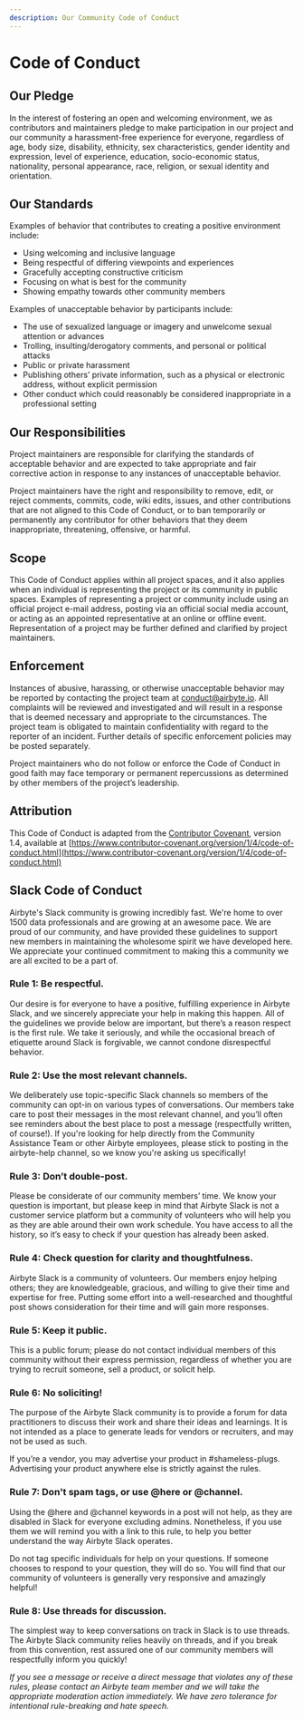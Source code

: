 ```yaml
---
description: Our Community Code of Conduct
---
```


# Code of Conduct

## Our Pledge

In the interest of fostering an open and welcoming environment, we as contributors and maintainers
pledge to make participation in our project and our community a harassment-free experience for
everyone, regardless of age, body size, disability, ethnicity, sex characteristics, gender identity
and expression, level of experience, education, socio-economic status, nationality, personal
appearance, race, religion, or sexual identity and orientation.

## Our Standards

Examples of behavior that contributes to creating a positive environment include:

- Using welcoming and inclusive language
- Being respectful of differing viewpoints and experiences
- Gracefully accepting constructive criticism
- Focusing on what is best for the community
- Showing empathy towards other community members

Examples of unacceptable behavior by participants include:

- The use of sexualized language or imagery and unwelcome sexual attention or advances
- Trolling, insulting/derogatory comments, and personal or political attacks
- Public or private harassment
- Publishing others’ private information, such as a physical or electronic address, without explicit
  permission
- Other conduct which could reasonably be considered inappropriate in a professional setting

## Our Responsibilities

Project maintainers are responsible for clarifying the standards of acceptable behavior and are
expected to take appropriate and fair corrective action in response to any instances of unacceptable
behavior.

Project maintainers have the right and responsibility to remove, edit, or reject comments, commits,
code, wiki edits, issues, and other contributions that are not aligned to this Code of Conduct, or
to ban temporarily or permanently any contributor for other behaviors that they deem inappropriate,
threatening, offensive, or harmful.

## Scope

This Code of Conduct applies within all project spaces, and it also applies when an individual is
representing the project or its community in public spaces. Examples of representing a project or
community include using an official project e-mail address, posting via an official social media
account, or acting as an appointed representative at an online or offline event. Representation of a
project may be further defined and clarified by project maintainers.

## Enforcement

Instances of abusive, harassing, or otherwise unacceptable behavior may be reported by contacting
the project team at [conduct@airbyte.io](mailto:conduct@airbyte.io). All complaints will be reviewed
and investigated and will result in a response that is deemed necessary and appropriate to the
circumstances. The project team is obligated to maintain confidentiality with regard to the reporter
of an incident. Further details of specific enforcement policies may be posted separately.

Project maintainers who do not follow or enforce the Code of Conduct in good faith may face
temporary or permanent repercussions as determined by other members of the project’s leadership.

## Attribution

This Code of Conduct is adapted from the
[Contributor Covenant](https://www.contributor-covenant.org/), version 1.4, available at
[https://www.contributor-covenant.org/version/1/4/code-of-conduct.html](https://www.contributor-covenant.org/version/1/4/code-of-conduct.html)

## Slack Code of Conduct

Airbyte's Slack community is growing incredibly fast. We're home to over 1500 data professionals and
are growing at an awesome pace. We are proud of our community, and have provided these guidelines to
support new members in maintaining the wholesome spirit we have developed here. We appreciate your
continued commitment to making this a community we are all excited to be a part of.

### Rule 1: Be respectful.

Our desire is for everyone to have a positive, fulfilling experience in Airbyte Slack, and we
sincerely appreciate your help in making this happen. All of the guidelines we provide below are
important, but there’s a reason respect is the first rule. We take it seriously, and while the
occasional breach of etiquette around Slack is forgivable, we cannot condone disrespectful behavior.

### Rule 2: Use the most relevant channels.

We deliberately use topic-specific Slack channels so members of the community can opt-in on various
types of conversations. Our members take care to post their messages in the most relevant channel,
and you’ll often see reminders about the best place to post a message (respectfully written, of
course!). If you're looking for help directly from the Community Assistance Team or other Airbyte
employees, please stick to posting in the airbyte-help channel, so we know you're asking us
specifically!

### Rule 3: Don’t double-post.

Please be considerate of our community members’ time. We know your question is important, but please
keep in mind that Airbyte Slack is not a customer service platform but a community of volunteers who
will help you as they are able around their own work schedule. You have access to all the history,
so it’s easy to check if your question has already been asked.

### Rule 4: Check question for clarity and thoughtfulness.

Airbyte Slack is a community of volunteers. Our members enjoy helping others; they are
knowledgeable, gracious, and willing to give their time and expertise for free. Putting some effort
into a well-researched and thoughtful post shows consideration for their time and will gain more
responses.

### Rule 5: Keep it public.

This is a public forum; please do not contact individual members of this community without their
express permission, regardless of whether you are trying to recruit someone, sell a product, or
solicit help.

### Rule 6: No soliciting!

The purpose of the Airbyte Slack community is to provide a forum for data practitioners to discuss
their work and share their ideas and learnings. It is not intended as a place to generate leads for
vendors or recruiters, and may not be used as such.

If you’re a vendor, you may advertise your product in #shameless-plugs. Advertising your product
anywhere else is strictly against the rules.

### Rule 7: Don't spam tags, or use @here or @channel.

Using the @here and @channel keywords in a post will not help, as they are disabled in Slack for
everyone excluding admins. Nonetheless, if you use them we will remind you with a link to this rule,
to help you better understand the way Airbyte Slack operates.

Do not tag specific individuals for help on your questions. If someone chooses to respond to your
question, they will do so. You will find that our community of volunteers is generally very
responsive and amazingly helpful!

### Rule 8: Use threads for discussion.

The simplest way to keep conversations on track in Slack is to use threads. The Airbyte Slack
community relies heavily on threads, and if you break from this convention, rest assured one of our
community members will respectfully inform you quickly!

_If you see a message or receive a direct message that violates any of these rules, please contact
an Airbyte team member and we will take the appropriate moderation action immediately. We have zero
tolerance for intentional rule-breaking and hate speech._
